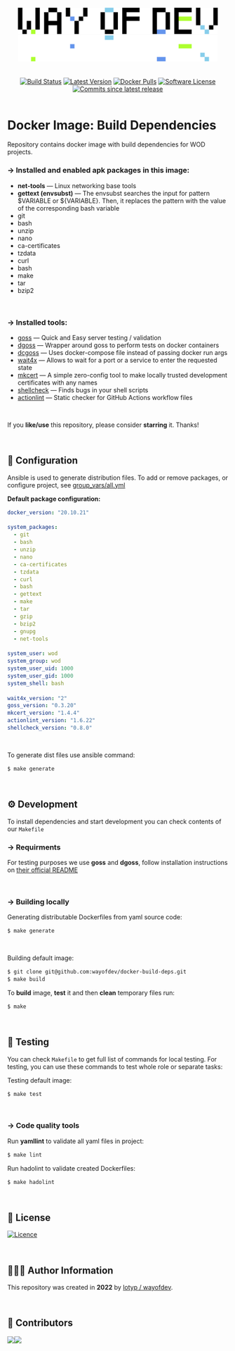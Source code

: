 <br>

<div align="center">
<img width="456" src="https://raw.githubusercontent.com/wayofdev/docker-build-deps/master/assets/logo.gh-light-mode-only.png#gh-light-mode-only">
<img width="456" src="https://raw.githubusercontent.com/wayofdev/docker-build-deps/master/assets/logo.gh-dark-mode-only.png#gh-dark-mode-only">
</div>

<br>

<br>

<div align="center">
<a href="https://actions-badge.atrox.dev/wayofdev/docker-build-deps/goto"><img alt="Build Status" src="https://img.shields.io/endpoint.svg?url=https%3A%2F%2Factions-badge.atrox.dev%2Fwayofdev%2Fdocker-build-deps%2Fbadge&style=flat-square"/></a>
<a href="https://github.com/wayofdev/docker-build-deps/tags"><img src="https://img.shields.io/github/v/tag/wayofdev/docker-build-deps?sort=semver&style=flat-square" alt="Latest Version"></a>
<a href="https://hub.docker.com/repository/docker/wayofdev/build-deps"><img alt="Docker Pulls" src="https://img.shields.io/docker/pulls/wayofdev/build-deps?style=flat-square"></a>
<a href="LICENSE"><img src="https://img.shields.io/github/license/wayofdev/docker-build-deps.svg?style=flat-square&color=blue" alt="Software License"/></a>
<a href="#"><img alt="Commits since latest release" src="https://img.shields.io/github/commits-since/wayofdev/docker-build-deps/latest?style=flat-square"></a>
</div>

<br>

# Docker Image: Build Dependencies

Repository contains docker image with build dependencies for WOD projects.

### → Installed and enabled **apk** packages in this image:

* **net-tools** — Linux networking base tools
* **gettext (envsubst)** — The envsubst searches the input for pattern $VARIABLE or ${VARIABLE}. Then, it replaces the pattern with the value of the corresponding bash variable 
* git
* bash           
* unzip          
* nano           
* ca-certificates
* tzdata         
* curl           
* bash           
* make 
* tar  
* bzip2

<br>

### → Installed tools:

* [goss](https://goss.rocks/) — Quick and Easy server testing / validation
* [dgoss](https://github.com/aelsabbahy/goss/tree/master/extras/dgoss) — Wrapper around goss to perform tests on docker containers
* [dcgoss](https://github.com/aelsabbahy/goss/blob/master/extras/dcgoss/dcgoss) — Uses docker-compose file instead of passing docker run args
* [wait4x](https://github.com/atkrad/wait4x) — Allows to wait for a port or a service to enter the requested state
* [mkcert](https://github.com/FiloSottile/mkcert) — A simple zero-config tool to make locally trusted development certificates with any names
* [shellcheck](https://www.shellcheck.net) — Finds bugs in your shell scripts
* [actionlint](https://github.com/rhysd/actionlint) — Static checker for GitHub Actions workflow files

<br>

If you **like/use** this repository, please consider **starring** it. Thanks!

<br>

## 🔧 Configuration

Ansible is used to generate distribution files. To add or remove packages, or configure project, see [group_vars/all.yml](https://github.com/wayofdev/docker-build-deps/blob/master/src/group_vars/all.yml)

**Default package configuration:**

```yaml
docker_version: "20.10.21"

system_packages:
  - git
  - bash
  - unzip
  - nano
  - ca-certificates
  - tzdata
  - curl
  - bash
  - gettext
  - make
  - tar
  - gzip
  - bzip2
  - gnupg
  - net-tools

system_user: wod
system_group: wod
system_user_uid: 1000
system_user_gid: 1000
system_shell: bash

wait4x_version: "2"
goss_version: "0.3.20"
mkcert_version: "1.4.4"
actionlint_version: "1.6.22"
shellcheck_version: "0.8.0"
```

<br>

To generate dist files use ansible command:

```bash
$ make generate
```

<br>

## ⚙️ Development

To install dependencies and start development you can check contents of our `Makefile`

### → Requirments

For testing purposes we use **goss** and **dgoss**, follow installation instructions on  [their official README](https://github.com/aelsabbahy/goss/blob/master/extras/dgoss/README.md)

<br>

### → Building locally

Generating distributable Dockerfiles from yaml source code:

```bash
$ make generate
```

<br>

Building default image:

```bash
$ git clone git@github.com:wayofdev/docker-build-deps.git
$ make build
```

To **build** image, **test** it and then **clean** temporary files run:

```bash
$ make
```

<br>

## 🧪 Testing

You can check `Makefile` to get full list of commands for local testing. For testing, you can use these commands to test whole role or separate tasks:

Testing default image:

```bash
$ make test
```

<br>

### → Code quality tools

Run **yamllint** to validate all yaml files in project:

```bash
$ make lint
```

Run hadolint to validate created Dockerfiles:

```bash
$ make hadolint
```

<br>

## 🤝 License

[![Licence](https://img.shields.io/github/license/wayofdev/docker-build-deps?style=for-the-badge&color=blue)](./LICENSE)

<br>

## 🙆🏼‍♂️ Author Information

This repository was created in **2022** by [lotyp / wayofdev](https://github.com/wayofdev).

<br>

## 🫡 Contributors

<img align="left" src="https://img.shields.io/github/contributors-anon/wayofdev/docker-build-deps?style=for-the-badge"/>

<a href="https://github.com/wayofdev/docker-nginx/graphs/contributors">
  <img src="https://opencollective.com/wod/contributors.svg?width=890&button=false">
</a>

<br>

